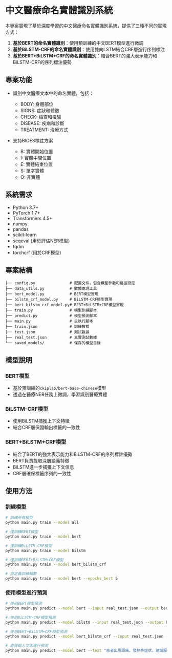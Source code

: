 # 中文醫療命名實體識別系統

本專案實現了基於深度學習的中文醫療命名實體識別系統，提供了三種不同的實現方式：
1. **基於BERT的命名實體識別**：使用預訓練的中文BERT模型進行微調
2. **基於BiLSTM-CRF的命名實體識別**：使用雙向LSTM結合CRF層進行序列標注
3. **基於BERT+BiLSTM+CRF的命名實體識別**：結合BERT的強大表示能力和BiLSTM-CRF的序列標注優勢

## 專案功能

- 識別中文醫療文本中的命名實體，包括：
  - BODY: 身體部位
  - SIGNS: 症狀和體徵
  - CHECK: 檢查和檢驗
  - DISEASE: 疾病和診斷
  - TREATMENT: 治療方式

- 支持BIOES標註方案
  - B: 實體開始位置
  - I: 實體中間位置
  - E: 實體結束位置
  - S: 單字實體
  - O: 非實體

## 系統需求

- Python 3.7+
- PyTorch 1.7+
- Transformers 4.5+
- numpy
- pandas
- scikit-learn
- seqeval (用於評估NER模型)
- tqdm
- torchcrf (用於CRF模型)

## 專案結構

```
├── config.py               # 配置文件，包含模型參數和路徑設定
├── data_utils.py           # 數據處理工具
├── bert_model.py           # BERT模型實現
├── bilstm_crf_model.py     # BiLSTM-CRF模型實現
├── bert_bilstm_crf_model.py# BERT+BiLSTM+CRF模型實現
├── train.py                # 模型訓練腳本
├── predict.py              # 模型預測腳本
├── main.py                 # 主執行腳本
├── train.json              # 訓練數據
├── test.json               # 測試數據
├── real_test.json          # 真實測試數據
└── saved_models/           # 保存的模型目錄
```

## 模型說明

### BERT模型
- 基於預訓練的`ckiplab/bert-base-chinese`模型
- 透過在醫療NER任務上微調，學習識別醫療實體


### BiLSTM-CRF模型
- 使用BiLSTM捕獲上下文特徵
- 結合CRF層保證輸出標籤的一致性


### BERT+BiLSTM+CRF模型
- 結合了BERT的強大表示能力和BiLSTM-CRF的序列標註優勢
- BERT負責提取深層語義特徵
- BiLSTM進一步捕獲上下文信息
- CRF層確保標籤序列的一致性

## 使用方法

### 訓練模型

```bash
# 訓練所有模型
python main.py train --model all

# 僅訓練BERT模型
python main.py train --model bert

# 僅訓練BiLSTM-CRF模型
python main.py train --model bilstm

# 僅訓練BERT+BiLSTM+CRF模型
python main.py train --model bert_bilstm_crf

# 自定義訓練輪數
python main.py train --model bert --epochs_bert 5
```

### 使用模型進行預測

```bash
# 使用BERT模型預測
python main.py predict --model bert --input real_test.json --output bert_predictions.json

# 使用BiLSTM-CRF模型預測
python main.py predict --model bilstm --input real_test.json --output bilstm_predictions.json

# 使用BERT+BiLSTM+CRF模型預測
python main.py predict --model bert_bilstm_crf --input real_test.json --output bert_bilstm_crf_predictions.json

# 直接輸入文本進行預測
python main.py predict --model bert --text "患者出現頭痛、發熱等症狀，建議服用布洛芬。"
```